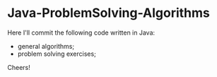 # Java-ProblemSolving-Algorithms

Here I'll commit the following code written in Java:
- general algorithms;
- problem solving exercises;

Cheers!

